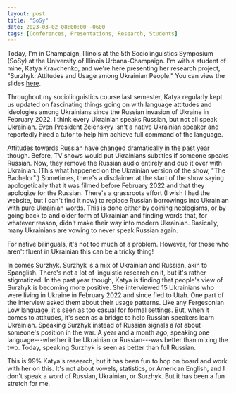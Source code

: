 ```yaml
---
layout: post
title: "SoSy"
date: 2023-03-02 08:00:00 -0600
tags: [Conferences, Presentations, Research, Students]
---
```


Today, I'm in Champaign, Illinois at the 5th Sociolinguistics Symposium (SoSy) at the University of Illinois Urbana-Champaign. I'm with a student of mine, Katya Kravchenko, and we're here presenting her research project, "Surzhyk: Attitudes and Usage among Ukrainian People." You can view the slides [here](/downloads/230302-SoSy_Surzhyk.pdf).

Throughout my sociolinguistics course last semester, Katya regularly kept us updated on fascinating things going on with language attitudes and ideologies among Ukrainians since the Russian invasion of Ukraine in February 2022. I think every Ukrainian speaks Russian, but not all speak Ukrainian. Even President Zelenskyy isn't a native Ukrainian speaker and reportedly hired a tutor to help him achieve full command of the language. 

Attitudes towards Russian have changed dramatically in the past year though. Before, TV shows would put Ukrainians subtitles if someone speaks Russian. Now, they remove the Russian audio entirely and dub it over with Ukrainian. (This what happened on the Ukrainian version of the show, "The Bachelor".) Sometimes, there's a disclaimer at the start of the show saying apologetically that it was filmed before February 2022 and that they apologize for the Russian. There's a grassroots effort (I wish I had the website, but I can't find it now) to replace Russian borrowings into Ukrainian with pure Ukrainian words. This is done either by coining neologisms, or by going back to and older form of Ukrainian and finding words that, for whatever reason, didn't make their way into modern Ukrainian. Basically, many Ukrainians are vowing to never speak Russian again. 

For native bilinguals, it's not too much of a problem. However, for those who aren't fluent in Ukrainian this can be a tricky thing! 

In comes Surzhyk. Surzhyk is a mix of Ukrainian and Russian, akin to Spanglish. There's not a lot of linguistic research on it, but it's rather stigmatized. In the past year though, Katya is finding that people's view of Surzhyk is becoming more positive. She interviewed 15 Ukrainians who were living in Ukraine in February 2022 and since fled to Utah. One part of the interview asked them about their usage patterns. Like any Fergesonian Low language, it's seen as too casual for formal settings. But, when it comes to attitudes, it's seen as a bridge to help Russian speakers learn Ukrainian. Speaking Surzhyk instead of Russian signals a *lot* about someone's position in the war. A year and a month ago, speaking one language---whether it be Ukrainian or Russian---was better than mixing the two. Today, speaking Surzhyk is seen as better than full Russian. 

This is 99% Katya's research, but it has been fun to hop on board and work with her on this. It's not about vowels, statistics, or American English, and I don't speak a word of Russian, Ukrainian, or Surzhyk. But it has been a fun stretch for me. 

